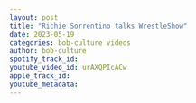 ```yaml
---
layout: post
title: "Richie Sorrentino talks WrestleShow"
date: 2023-05-19
categories: bob-culture videos
author: bob-culture
spotify_track_id: 
youtube_video_id: urAXQPIcACw
apple_track_id: 
youtube_metadata: 
---
```

